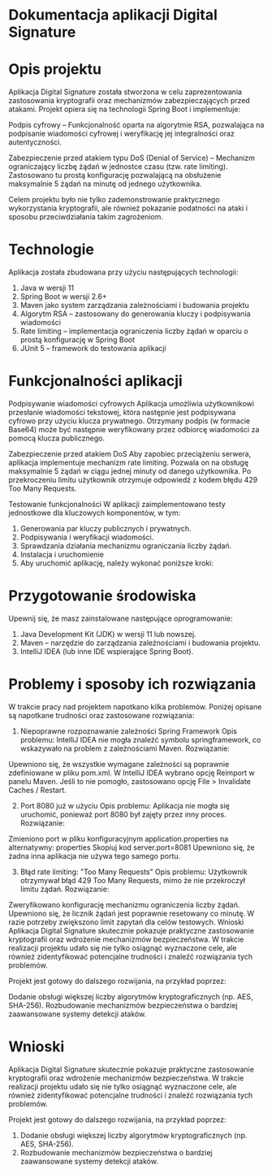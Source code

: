# Dokumentacja aplikacji Digital Signature
# Opis projektu
Aplikacja Digital
Signature została stworzona w celu zaprezentowania zastosowania kryptografii oraz mechanizmów zabezpieczających przed atakami. Projekt opiera się na technologii Spring Boot i implementuje:

Podpis cyfrowy – Funkcjonalność oparta na algorytmie RSA, pozwalająca na podpisanie wiadomości cyfrowej i weryfikację jej integralności oraz autentyczności.

Zabezpieczenie przed atakiem typu DoS (Denial of Service) – Mechanizm ograniczający liczbę żądań w jednostce czasu (tzw. rate limiting). Zastosowano tu prostą konfigurację pozwalającą na obsłużenie maksymalnie 5 żądań na minutę od jednego użytkownika.

Celem projektu było nie tylko zademonstrowanie praktycznego wykorzystania kryptografii, ale również pokazanie podatności na ataki i sposobu przeciwdziałania takim zagrożeniom.

# Technologie
Aplikacja została zbudowana przy użyciu następujących technologii:

1. Java w wersji 11
2. Spring Boot w wersji 2.6+
3. Maven jako system zarządzania zależnościami i budowania projektu
4. Algorytm RSA – zastosowany do generowania kluczy i podpisywania wiadomości
5. Rate limiting – implementacja ograniczenia liczby żądań w oparciu o prostą konfigurację w Spring Boot
6. JUnit 5 – framework do testowania aplikacji

# Funkcjonalności aplikacji
Podpisywanie wiadomości cyfrowych
Aplikacja umożliwia użytkownikowi przesłanie wiadomości tekstowej, która następnie jest podpisywana cyfrowo przy użyciu klucza prywatnego. Otrzymany podpis (w formacie Base64) może być następnie weryfikowany przez odbiorcę wiadomości za pomocą klucza publicznego.

Zabezpieczenie przed atakiem DoS
Aby zapobiec przeciążeniu serwera, aplikacja implementuje mechanizm rate limiting. Pozwala on na obsługę maksymalnie 5 żądań w ciągu jednej minuty od danego użytkownika. Po przekroczeniu limitu użytkownik otrzymuje odpowiedź z kodem błędu 429 Too Many Requests.

Testowanie funkcjonalności
W aplikacji zaimplementowano testy jednostkowe dla kluczowych komponentów, w tym:

1. Generowania par kluczy publicznych i prywatnych.
2. Podpisywania i weryfikacji wiadomości.
3. Sprawdzania działania mechanizmu ograniczania liczby żądań.
4. Instalacja i uruchomienie
5. Aby uruchomić aplikację, należy wykonać poniższe kroki:

# Przygotowanie środowiska
Upewnij się, że masz zainstalowane następujące oprogramowanie:

1. Java Development Kit (JDK) w wersji 11 lub nowszej.
2. Maven – narzędzie do zarządzania zależnościami i budowania projektu.
3. IntelliJ IDEA (lub inne IDE wspierające Spring Boot).


# Problemy i sposoby ich rozwiązania
W trakcie pracy nad projektem napotkano kilka problemów. Poniżej opisane są napotkane trudności oraz zastosowane rozwiązania:

1. Niepoprawne rozpoznawanie zależności Spring Framework
Opis problemu: IntelliJ IDEA nie mogła znaleźć symbolu springframework, co wskazywało na problem z zależnościami Maven.
Rozwiązanie:

Upewniono się, że wszystkie wymagane zależności są poprawnie zdefiniowane w pliku pom.xml.
W IntelliJ IDEA wybrano opcję Reimport w panelu Maven.
Jeśli to nie pomogło, zastosowano opcję File > Invalidate Caches / Restart.

2. Port 8080 już w użyciu
Opis problemu: Aplikacja nie mogła się uruchomić, ponieważ port 8080 był zajęty przez inny proces.
Rozwiązanie:

Zmieniono port w pliku konfiguracyjnym application.properties na alternatywny:
properties
Skopiuj kod
server.port=8081
Upewniono się, że żadna inna aplikacja nie używa tego samego portu.

3. Błąd rate limiting: "Too Many Requests"
Opis problemu: Użytkownik otrzymywał błąd 429 Too Many Requests, mimo że nie przekroczył limitu żądań.
Rozwiązanie:

Zweryfikowano konfigurację mechanizmu ograniczenia liczby żądań.
Upewniono się, że licznik żądań jest poprawnie resetowany co minutę.
W razie potrzeby zwiększono limit zapytań dla celów testowych.
Wnioski
Aplikacja Digital Signature skutecznie pokazuje praktyczne zastosowanie kryptografii oraz wdrożenie mechanizmów bezpieczeństwa. W trakcie realizacji projektu udało się nie tylko osiągnąć wyznaczone cele, ale również zidentyfikować potencjalne trudności i znaleźć rozwiązania tych problemów.

Projekt jest gotowy do dalszego rozwijania, na przykład poprzez:

Dodanie obsługi większej liczby algorytmów kryptograficznych (np. AES, SHA-256).
Rozbudowanie mechanizmów bezpieczeństwa o bardziej zaawansowane systemy detekcji ataków.

# Wnioski
Aplikacja Digital Signature skutecznie pokazuje praktyczne zastosowanie kryptografii oraz wdrożenie mechanizmów bezpieczeństwa. W trakcie realizacji projektu udało się nie tylko osiągnąć wyznaczone cele, ale również zidentyfikować potencjalne trudności i znaleźć rozwiązania tych problemów.

Projekt jest gotowy do dalszego rozwijania, na przykład poprzez:
1. Dodanie obsługi większej liczby algorytmów kryptograficznych (np. AES, SHA-256).
2. Rozbudowanie mechanizmów bezpieczeństwa o bardziej zaawansowane systemy detekcji ataków.
